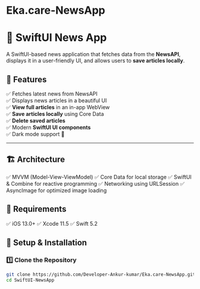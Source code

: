 # Eka.care-NewsApp
# 📰 SwiftUI News App

A SwiftUI-based news application that fetches data from the **NewsAPI**, displays it in a user-friendly UI, and allows users to **save articles locally**.

## 📌 Features
✅ Fetches latest news from NewsAPI  
✅ Displays news articles in a beautiful UI  
✅ **View full articles** in an in-app WebView  
✅ **Save articles locally** using Core Data  
✅ **Delete saved articles**  
✅ Modern **SwiftUI UI components**  
✅ Dark mode support 🌙  

---
## 🏗️ Architecture
✅ MVVM (Model-View-ViewModel)
✅ Core Data for local storage
✅ SwiftUI & Combine for reactive programming
✅ Networking using URLSession
✅ AsyncImage for optimized image loading


## 📌 Requirements
 ✅ iOS 13.0+ 
 ✅ Xcode 11.5
 ✅ Swift 5.2


## 🚀 Setup & Installation

### **1️⃣ Clone the Repository**
```sh
git clone https://github.com/Developer-Ankur-kumar/Eka.care-NewsApp.git
cd SwiftUI-NewsApp
